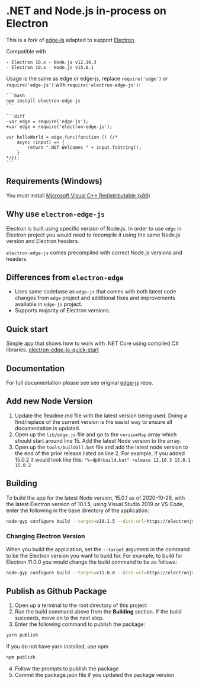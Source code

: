 # .NET and Node.js in-process on Electron

This is a fork of [edge-js](https://github.com/agracio/edge-js) adapted to support [Electron](https://github.com/electron/electron/).

Compatible with

    - Electron 10.x - Node.js v12.16.3
    - Electron 10.x - Node.js v15.0.1

Usage is the same as edge or edge-js, replace `require('edge')` or `require('edge-js')` with `require('electron-edge-js')`:

    ```bash
    npm install electron-edge-js
    ```

    ```diff
    -var edge = require('edge-js');
    +var edge = require('electron-edge-js');

    var helloWorld = edge.func(function () {/*
        async (input) => {
            return ".NET Welcomes " + input.ToString();
        }
    */});
    ```

## Requirements (Windows)

You must install [Microsoft Visual C++ Redistributable (x86)](https://www.microsoft.com/en-us/download/details.aspx?id=52685)

## Why use `electron-edge-js`

Electron is built using specific version of Node.js. In order to use `edge` in Electron project you would need to recompile it using the same Node.js version and Electron headers.

`electron-edge-js` comes precompiled with correct Node.js versions and headers.

## Differences from `electron-edge`

* Uses same codebase as `edge-js` that comes with both latest code changes from `edge` project and additional fixes and improvements available in `edge-js` project.
* Supports majority of Electron versions.

## Quick start

Simple app that shows how to work with .NET Core using compiled C# libraries. [electron-edge-js-quick-start](https://github.com/agracio/electron-edge-js-quick-start)

## Documentation

For full documentation please see see original [edge-js](https://github.com/agracio/edge-js) repo.

## Add new Node Version

1. Update the Readme.md file with the latest version being used. Doing a find/replace of the current version is the easist way to ensure all documentation is updated.
1. Open up the `lib/edge.js` file and go to the `versionMap` array which should start around line 15. Add the latest Node version to the array.
1. Open up the `tools/buildall.bat` file and add the latest node version to the end of the prior release listed on line 2. For example, if you added 15.0.2 it would look like this: `"%~dp0\build.bat" release 12.16.3 15.0.1 15.0.2`

## Building

To build the app for the latest Node version, 15.0.1 as of 2020-10-28, with the latest Electron version of 10.1.5,
using Visual Studio 2019 or VS Code, enter the following in the base directory of the application:

```bash
node-gyp configure build --target=v10.1.5 --dist-url=https://electronjs.org/headers -v15.0.1
```

### Changing Electron Version

When you build the application, set the `--target` argument in the command to be the Electron version you want to build for. For example, to build for Electron 11.0.0 you would change the build command to be as follows:

```bash
node-gyp configure build --target=v11.0.0 --dist-url=https://electronjs.org/headers -v15.0.1
```

## Publish as Github Package

1. Open up a terminal to the root directory of this project
2. Run the build command above from the **Building** section. If the build succeeds, move on to the next step.
3. Enter the following command to publish the package:

```bash
yarn publish
```

If you do not have yarn installed, use npm

```bash
npm publish
```

4. Follow the prompts to publish the package
5. Commit the package.json file if you updated the package version
